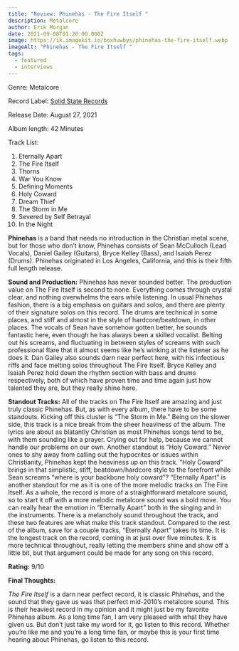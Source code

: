 ```yaml
---
title: "Review: Phinehas - The Fire Itself "
description: Metalcore
author: Erik Morgan
date: 2021-09-08T01:20:00.000Z
image: https://ik.imagekit.io/boxhuwbys/phinehas-the-fire-itself.webp
imageAlt: "Phinehas - The Fire Itself "
tags:
  - featured
  - interviews
---
```

Genre: Metalcore



Record Label: [Solid State Records](https://www.solidstaterecords.com/)



Release Date: August 27, 2021



Album length: 42 Minutes



Track List:

1.    Eternally Apart
2.    The Fire Itself
3.   Thorns
4.  War You Know
5.   Defining Moments
6.   Holy Coward
7.   Dream Thief
8.   The Storm in Me
9.  ​Severed by Self Betrayal
10. In the Night



**Phinehas** is a band that needs no introduction in the Christian metal scene, but for those who don’t know, Phinehas consists of Sean McCulloch (Lead Vocals), Daniel Gailey (Guitars), Bryce Kelley (Bass), and Isaiah Perez (Drums). Phinehas originated in Los Angeles, California, and this is their fifth full length release.



**​Sound and Production:** Phinehas has never sounded better. The production value on The Fire Itself is second to none. Everything comes through crystal clear, and nothing overwhelms the ears while listening. In usual Phinehas fashion, there is a big emphasis on guitars and solos, and there are plenty of their signature solos on this record. The drums are technical in some places, and stiff and almost in the style of hardcore/beatdown, in other places. The vocals of Sean have somehow gotten better, he sounds fantastic here, even though he has always been a skilled vocalist. Belting out his screams, and fluctuating in between styles of screams with such professional flare that it almost seems like he’s winking at the listener as he does it. Dan Gailey also sounds darn near perfect here, with his infectious riffs and face melting solos throughout The Fire Itself. Bryce Kelley and Isaiah Perez hold down the rhythm section with bass and drums respectively, both of which have proven time and time again just how talented they are, but they really shine here.



​**Standout Tracks:** All of the tracks on The Fire Itself are amazing and just truly classic Phinehas. But, as with every album, there have to be some standouts. Kicking off this cluster is “The Storm in Me.” Being on the slower side, this track is a nice break from the sheer heaviness of the album. The lyrics are about as blatantly Christian as most Phinehas songs tend to be, with them sounding like a prayer. Crying out for help, because we cannot handle our problems on our own. Another standout is “Holy Coward.” Never ones to shy away from calling out the hypocrites or issues within Christianity, Phinehas kept the heaviness up on this track. “Holy Coward” brings in that simplistic, stiff, beatdown/hardcore style to the forefront while Sean screams “where is your backbone holy coward”? “Eternally Apart” is another standout for me as it is one of the more melodic tracks on The Fire Itself. As a whole, the record is more of a straightforward metalcore sound, so to start it off with a more melodic metalcore sound was a bold move. You can really hear the emotion in “Eternally Apart” both in the singing and in the instruments. There is a melancholy sound throughout the track, and these two features are what make this track standout. Compared to the rest of the album, save for a couple tracks, “Eternally Apart” takes its time. It is the longest track on the record, coming in at just over five minutes. It is more technical throughout, really letting the members shine and show off a little bit, but that argument could be made for any song on this record.

**Rating:** 9/10



**Final Thoughts:**



*The Fire Itself* is a darn near perfect record, it is classic *Phinehas*, and the sound that they gave us was that perfect mid-2010’s metalcore sound. This is their heaviest record in my opinion and it might just be my favorite Phinehas album. As a long time fan, I am very pleased with what they have given us. But don’t just take my word for it, go listen to this record. Whether you’re like me and you’re a long time fan, or maybe this is your first time hearing about Phinehas, go listen to this record.
